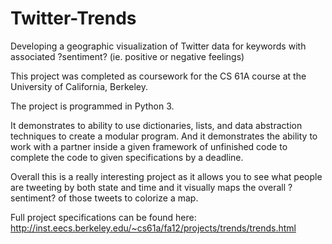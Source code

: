 Twitter-Trends
==============

Developing a geographic visualization of Twitter data for keywords with associated ?sentiment? (ie. positive or negative feelings)This project was completed as coursework for the CS 61A course at the University of California, Berkeley. The project is programmed in Python 3.It demonstrates to ability to use dictionaries, lists, and data abstraction techniques to create a modular program. And it demonstrates the ability to work with a partner inside a given framework of unfinished code to complete the code to given specifications by a deadline. Overall this is a really interesting project as it allows you to see what people are tweeting by both state and time and it visually maps the overall ?sentiment? of those tweets to colorize a map. 

Full project specifications can be found here: 
http://inst.eecs.berkeley.edu/~cs61a/fa12/projects/trends/trends.html